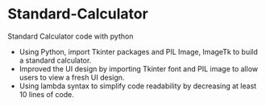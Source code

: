 # Standard-Calculator
Standard Calculator code with python 
- Using Python, import Tkinter packages and PIL Image, ImageTk to build a standard calculator.
- Improved the UI design by importing Tkinter font and PIL image to allow users to view a fresh UI design.
- Using lambda syntax to simplify code readability by decreasing at least 10 lines of code.
